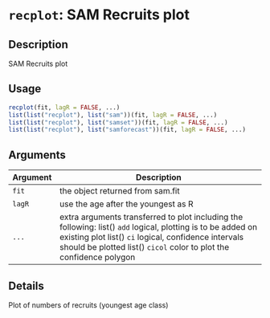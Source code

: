 # `recplot`: SAM Recruits plot

## Description


 SAM Recruits plot


## Usage

```r
recplot(fit, lagR = FALSE, ...)
list(list("recplot"), list("sam"))(fit, lagR = FALSE, ...)
list(list("recplot"), list("samset"))(fit, lagR = FALSE, ...)
list(list("recplot"), list("samforecast"))(fit, lagR = FALSE, ...)
```


## Arguments

Argument      |Description
------------- |----------------
```fit```     |     the object returned from sam.fit
```lagR```     |     use the age after the youngest as R
```...```     |     extra arguments transferred to plot including the following: list()  `add` logical, plotting is to be added on existing plot list()  `ci` logical, confidence intervals should be plotted list()  `cicol` color to plot the confidence polygon

## Details


 Plot of numbers of recruits (youngest age class)


